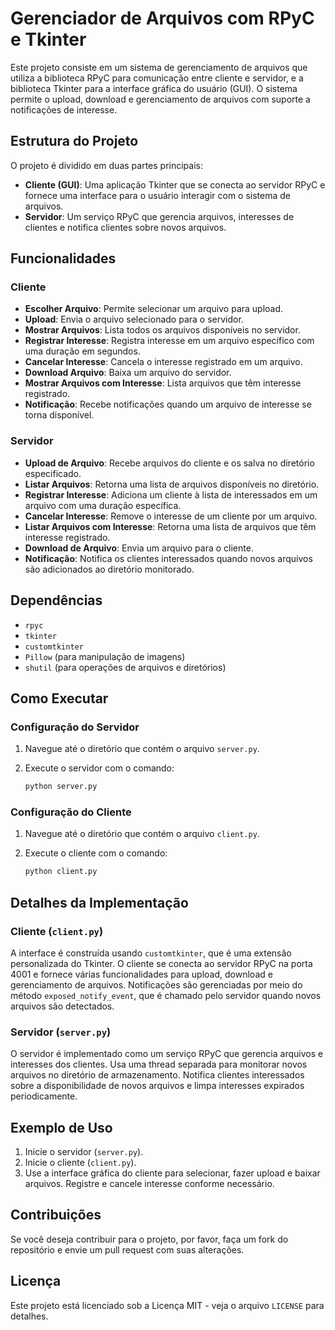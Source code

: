 # Gerenciador de Arquivos com RPyC e Tkinter

Este projeto consiste em um sistema de gerenciamento de arquivos que utiliza a biblioteca RPyC para comunicação entre cliente e servidor, e a biblioteca Tkinter para a interface gráfica do usuário (GUI). O sistema permite o upload, download e gerenciamento de arquivos com suporte a notificações de interesse.

## Estrutura do Projeto

O projeto é dividido em duas partes principais:

- **Cliente (GUI)**: Uma aplicação Tkinter que se conecta ao servidor RPyC e fornece uma interface para o usuário interagir com o sistema de arquivos.
- **Servidor**: Um serviço RPyC que gerencia arquivos, interesses de clientes e notifica clientes sobre novos arquivos.

## Funcionalidades

### Cliente

- **Escolher Arquivo**: Permite selecionar um arquivo para upload.
- **Upload**: Envia o arquivo selecionado para o servidor.
- **Mostrar Arquivos**: Lista todos os arquivos disponíveis no servidor.
- **Registrar Interesse**: Registra interesse em um arquivo específico com uma duração em segundos.
- **Cancelar Interesse**: Cancela o interesse registrado em um arquivo.
- **Download Arquivo**: Baixa um arquivo do servidor.
- **Mostrar Arquivos com Interesse**: Lista arquivos que têm interesse registrado.
- **Notificação**: Recebe notificações quando um arquivo de interesse se torna disponível.

### Servidor

- **Upload de Arquivo**: Recebe arquivos do cliente e os salva no diretório especificado.
- **Listar Arquivos**: Retorna uma lista de arquivos disponíveis no diretório.
- **Registrar Interesse**: Adiciona um cliente à lista de interessados em um arquivo com uma duração específica.
- **Cancelar Interesse**: Remove o interesse de um cliente por um arquivo.
- **Listar Arquivos com Interesse**: Retorna uma lista de arquivos que têm interesse registrado.
- **Download de Arquivo**: Envia um arquivo para o cliente.
- **Notificação**: Notifica os clientes interessados quando novos arquivos são adicionados ao diretório monitorado.

## Dependências

- `rpyc`
- `tkinter`
- `customtkinter`
- `Pillow` (para manipulação de imagens)
- `shutil` (para operações de arquivos e diretórios)

## Como Executar

### Configuração do Servidor

1. Navegue até o diretório que contém o arquivo `server.py`.
2. Execute o servidor com o comando:

    ```bash
    python server.py
    ```

### Configuração do Cliente

1. Navegue até o diretório que contém o arquivo `client.py`.
2. Execute o cliente com o comando:

    ```bash
    python client.py
    ```

## Detalhes da Implementação

### Cliente (`client.py`)

A interface é construída usando `customtkinter`, que é uma extensão personalizada do Tkinter. O cliente se conecta ao servidor RPyC na porta 4001 e fornece várias funcionalidades para upload, download e gerenciamento de arquivos. Notificações são gerenciadas por meio do método `exposed_notify_event`, que é chamado pelo servidor quando novos arquivos são detectados.

### Servidor (`server.py`)

O servidor é implementado como um serviço RPyC que gerencia arquivos e interesses dos clientes. Usa uma thread separada para monitorar novos arquivos no diretório de armazenamento. Notifica clientes interessados sobre a disponibilidade de novos arquivos e limpa interesses expirados periodicamente.

## Exemplo de Uso

1. Inicie o servidor (`server.py`).
2. Inicie o cliente (`client.py`).
3. Use a interface gráfica do cliente para selecionar, fazer upload e baixar arquivos. Registre e cancele interesse conforme necessário.

## Contribuições

Se você deseja contribuir para o projeto, por favor, faça um fork do repositório e envie um pull request com suas alterações.

## Licença

Este projeto está licenciado sob a Licença MIT - veja o arquivo `LICENSE` para detalhes.
